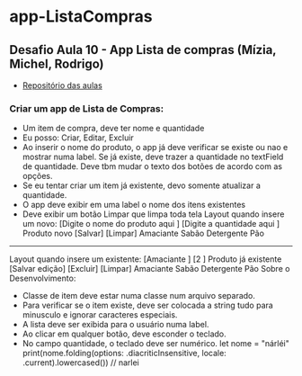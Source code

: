 # app-ListaCompras
## Desafio Aula 10 - App Lista de compras (Mízia, Michel, Rodrigo)

- [Repositório das aulas](https://github.com/michelldossantos/projetosTestesDigitalHouse)


### Criar um app de Lista de Compras:
- Um item de compra, deve ter nome e quantidade
- Eu posso: Criar, Editar, Excluir
- Ao inserir o nome do produto, o app já deve verificar se existe ou nao e mostrar numa label. Se já existe, deve trazer a quantidade no textField de quantidade.
  Deve tbm mudar o texto dos botões de acordo com as opções.
- Se eu tentar criar um item já existente, devo somente atualizar a quantidade.
- O app deve exibir em uma label o nome dos itens existentes
- Deve exibir um botão Limpar que limpa toda tela
Layout quando insere um novo:
[Digite o nome do produto aqui     ]
[Digite a quantidade aqui          ]
Produto novo
[Salvar] [Limpar]
Amaciante
Sabão
Detergente
Pão
---------------------------------------
Layout quando insere um existente:
[Amaciante     ]
[2             ]
Produto já existente
[Salvar edição] [Excluir] [Limpar]
Amaciante
Sabão
Detergente
Pão
Sobre o Desenvolvimento:
- Classe de item deve estar numa classe num arquivo separado.
- Para verificar se o item existe, deve ser colocada a string tudo para minusculo e ignorar caracteres especiais.
- A lista deve ser exibida para o usuário numa label.
- Ao clicar em qualquer botão, deve esconder o teclado.
- No campo quantidade, o teclado deve ser numérico.
let nome = "nárléi"
print(nome.folding(options: .diacriticInsensitive, locale: .current).lowercased()) // narlei
